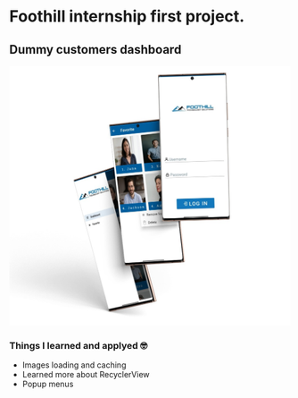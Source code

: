 # Foothill internship first project.
## Dummy customers dashboard
![](images/showcase.jpeg)

### Things I learned and applyed :nerd_face:	
- Images loading and caching 
- Learned more about RecyclerView
- Popup menus
